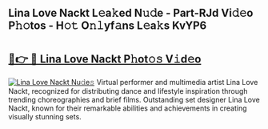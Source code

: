 ## Lina Love Nackt L𝚎a𝚔ed N𝚞𝚍e - Part-RJd Vi𝚍𝚎o P𝚑𝚘tos - H𝚘𝚝 O𝚗𝚕yf𝚊ns L𝚎a𝚔s KvYP6

# <h2><a href="http://kfeerb8.oniu.top/?m=Lina+Love+Nackt">🔗👉 🔴 Lina Love Nackt P𝚑ot𝚘𝚜 V𝚒d𝚎o</a></h2>

[![Lina Love Nackt Nu𝚍e𝚜](https://i.imgur.com/0qMVB7G.gif)](http://kfeerb8.oniu.top/?m=Lina+Love+Nackt)
Virtual performer and multimedia artist Lina Love Nackt, recognized for distributing dance and lifestyle inspiration through trending choreographies and brief films. Outstanding set designer Lina Love Nackt, known for their remarkable abilities and achievements in creating visually stunning sets.  
